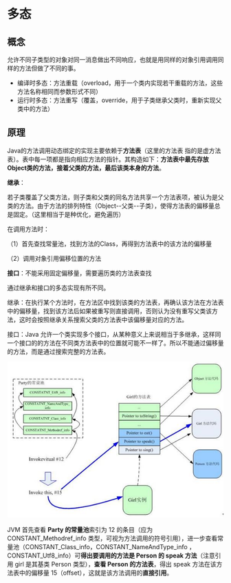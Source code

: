 # 多态

## 概念

允许不同子类型的对象对同一消息做出不同响应，也就是用同样的对象引用调用同样的方法但做了不同的事。

- 编译时多态：方法重载（overload，用于一个类内实现若干重载的方法，这些方法名称相同而参数形式不同）
- 运行时多态：方法重写（覆盖，override，用于子类继承父类时，重新实现父类中的方法）

## 原理

Java的方法调用动态绑定的实现主要依赖于**方法表**（这里的方法表 指的是虚方法表）。表中每一项都是指向相应方法的指针。其构造如下：**方法表中最先存放Object类的方法，接着父类的方法，最后该类本身的方法**。

**继承**：

若子类覆盖了父类方法，则子类和父类的同名方法共享一个方法表项，被认为是父类的方法。由于方法的排列特性（Object--父类--子类），使得方法表的偏移量总是固定。（这里相当于是种优化，避免遍历）

在调用方法时：

（1）首先查找常量池，找到方法的Class，再得到方法表中的该方法的偏移量

（2）调用对象引用偏移位置的方法

**接口**：不能采用固定偏移量，需要遍历类的方法表查找

通过继承和接口的多态实现有所不同。

继承：在执行某个方法时，在方法区中找到该类的方法表，再确认该方法在方法表中的偏移量，找到该方法后如果被重写则直接调用，否则认为没有重写父类该方法，这时会按照继承关系搜索父类的方法表中该偏移量对应的方法。 

接口：Java 允许一个类实现多个接口，从某种意义上来说相当于多继承，这样同一个接口的的方法在不同类方法表中的位置就可能不一样了。所以不能通过偏移量的方法，而是通过搜索完整的方法表。

![多态原理](images/多态原理.png)

 JVM 首先查看 **Party 的常量池**索引为 12 的条目（应为 CONSTANT_Methodref_info 类型，可视为方法调用的符号引用），进一步查看常量池（CONSTANT_Class_info，CONSTANT_NameAndType_info ，CONSTANT_Utf8_info）可**得出要调用的方法是 Person 的 speak 方法**（注意引用 girl 是其基类 Person 类型），**查看 Person 的方法表**，得出 speak 方法在该方法表中的偏移量 15（offset），这就是该方法调用的**直接引用**。